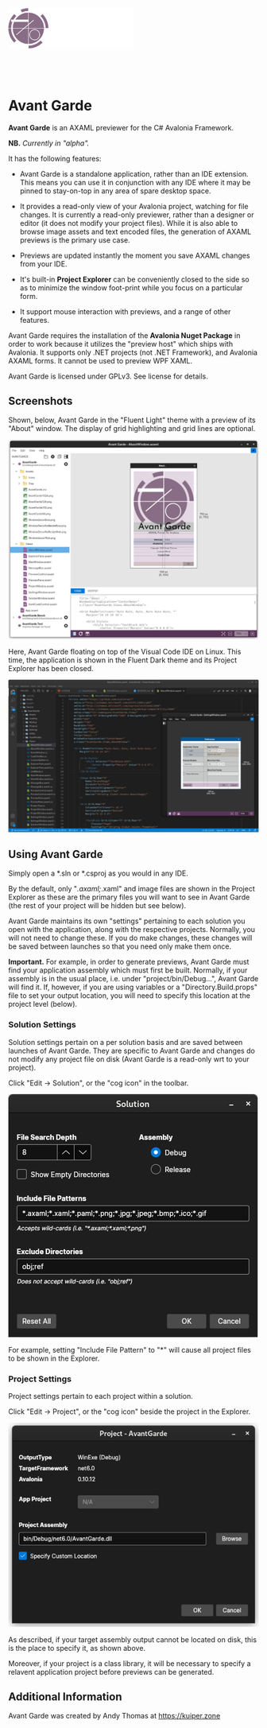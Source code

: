 <img src="Banner.png" style="width:50%;max-width:1200px;margin-bottom:4em;"/>

# Avant Garde #
**Avant Garde** is an AXAML previewer for the C# Avalonia Framework.

**NB.** *Currently in "alpha".*

It has the following features:

* Avant Garde is a standalone application, rather than an IDE extension. This means you can use it in conjunction with
any IDE where it may be pinned to stay-on-top in any area of spare desktop space.

* It provides a read-only view of your Avalonia project, watching for file changes. It is currently a read-only
previewer, rather than a designer or editor (it does not modify your project files). While it is also able to browse
image assets and text encoded files, the generation of AXAML previews is the primary use case.

* Previews are updated instantly the moment you save AXAML changes from your IDE.

* It's built-in **Project Explorer** can be conveniently closed to the side so as to minimize the window foot-print
while you focus on a particular form.

* It support mouse interaction with previews, and a range of other features.

Avant Garde requires the installation of the **Avalonia Nuget Package** in order to work because it utilizes the
"preview host" which ships with Avalonia. It supports only .NET projects (not .NET Framework), and Avalonia
AXAML forms. It cannot be used to preview WPF XAML.

Avant Garde is licensed under GPLv3. See license for details.

## Screenshots ##
Shown, below, Avant Garde in the "Fluent Light" theme with a preview of its "About" window. The display of grid
highlighting and grid lines are optional.

[![Avant Garde Screenshot](AvantGarde-screenshot-main.png)](AvantGarde-screenshot-main.png)

Here, Avant Garde floating on top of the Visual Code IDE on Linux. This time, the application is shown in the
Fluent Dark theme and its Project Explorer has been closed.

[![Avant Garde Screenshot](AvantGarde-screenshot-ide.png)](AvantGarde-screenshot-ide.png)

## Using Avant Garde ##

Simply open a *.sln or *.csproj as you would in any IDE.

By the default, only "*.axaml;*.xaml" and image files are shown in the Project Explorer as these are the primary
files you will want to see in Avant Garde (the rest of your project will be hidden but see below).

Avant Garde maintains its own "settings" pertaining to each solution you open with the application, along with the
respective projects. Normally, you will not need to change these. If you do make changes, these changes will be saved
between launches so that you need only make them once.

**Important.** For example, in order to generate previews, Avant Garde must find your application assembly which
must first be built. Normally, if your assembly is in the usual place, i.e. under "project/bin/Debug...", Avant Garde
will find it. If, however, if you are using variables or a "Directory.Build.props" file to set your output location,
you will need to specify this location at the project level (below).

### Solution Settings ###
Solution settings pertain on a per solution basis and are saved between launches of Avant Garde. They are specific
to Avant Garde and changes do not modify any project file on disk (Avant Garde is a read-only wrt to your project).

Click "Edit -> Solution", or the "cog icon" in the toolbar.

[![Avant Garde Screenshot](AvantGarde-screenshot-solution.png)](AvantGarde-screenshot-solution.png)

For example, setting "Include File Pattern" to "*" will cause all project files to be shown in the Explorer.

### Project Settings ###
Project settings pertain to each project within a solution.

Click "Edit -> Project", or the "cog icon" beside the project in the Explorer.

[![Avant Garde Screenshot](AvantGarde-screenshot-project.png)](AvantGarde-screenshot-project.png)

As described, if your target assembly output cannot be located on disk, this is the place to specify it, as shown above.

Moreover, if your project is a class library, it will be necessary to specify a relavent application project
before previews can be generated.


## Additional Information ##
Avant Garde was created by Andy Thomas at https://kuiper.zone

